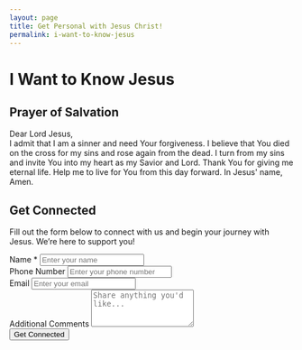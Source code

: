 ```yaml
---
layout: page
title: Get Personal with Jesus Christ!
permalink: i-want-to-know-jesus
---
```


# I Want to Know Jesus

## Prayer of Salvation

Dear Lord Jesus,  
I admit that I am a sinner and need Your forgiveness. I believe that You died on the cross for my sins and rose again from the dead. I turn from my sins and invite You into my heart as my Savior and Lord. Thank You for giving me eternal life. Help me to live for You from this day forward. In Jesus' name, Amen.

## Get Connected

<p>Fill out the form below to connect with us and begin your journey with Jesus. We’re here to support you!</p>

<form action="https://formspree.io/f/xnnbvqwn" method="POST" class="connect-form">
  <div class="form-group">
    <label for="name">Name <span class="required">*</span></label>
    <input type="text" id="name" name="name" required aria-required="true" placeholder="Enter your name">
  </div>
  <div class="form-group">
    <label for="number">Phone Number</label>
    <input type="tel" id="number" name="number" placeholder="Enter your phone number">
  </div>
  <div class="form-group">
    <label for="email">Email</label>
    <input type="email" id="email" name="email" placeholder="Enter your email">
  </div>
  <div class="form-group">
    <label for="comment">Additional Comments</label>
    <textarea id="comment" name="comment" rows="4" placeholder="Share anything you'd like..."></textarea>
  </div>
  <button type="submit" class="get-connected">Get Connected</button>
</form>

